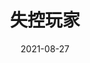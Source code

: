 ---
title: '失控玩家'
date: '2021-08-27'
price: '43.90'
theaters: ['华联影城·万柳店']
seat: ['7-7']
remark: ['数字3D']
---